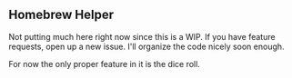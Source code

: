 ## Homebrew Helper

Not putting much here right now since this is a WIP. If you have feature requests, open up a new issue. I'll organize the code nicely soon enough. 

For now the only proper feature in it is the dice roll.
